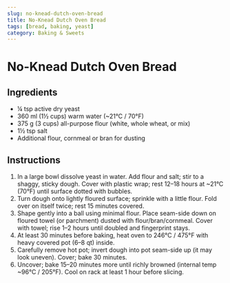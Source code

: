 ```yaml
---
slug: no-knead-dutch-oven-bread
title: No-Knead Dutch Oven Bread
tags: [bread, baking, yeast]
category: Baking & Sweets
---
```


# No-Knead Dutch Oven Bread

## Ingredients

- ¼ tsp active dry yeast
- 360 ml (1½ cups) warm water (~21°C / 70°F)
- 375 g (3 cups) all-purpose flour (white, whole wheat, or mix)
- 1½ tsp salt
- Additional flour, cornmeal or bran for dusting

## Instructions

1. In a large bowl dissolve yeast in water. Add flour and salt; stir to a shaggy, sticky dough. Cover with plastic wrap; rest 12–18 hours at ~21°C (70°F) until surface dotted with bubbles.
2. Turn dough onto lightly floured surface; sprinkle with a little flour. Fold over on itself twice; rest 15 minutes covered.
3. Shape gently into a ball using minimal flour. Place seam-side down on floured towel (or parchment) dusted with flour/bran/cornmeal. Cover with towel; rise 1–2 hours until doubled and fingerprint stays.
4. At least 30 minutes before baking, heat oven to 246°C / 475°F with heavy covered pot (6–8 qt) inside.
5. Carefully remove hot pot; invert dough into pot seam-side up (it may look uneven). Cover; bake 30 minutes.
6. Uncover; bake 15–20 minutes more until richly browned (internal temp ~96°C / 205°F). Cool on rack at least 1 hour before slicing.
